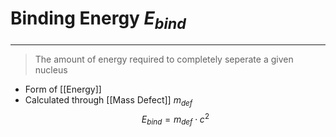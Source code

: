 # Binding Energy  $E_{bind}$
---
> The amount of energy required to completely seperate a given nucleus
- Form of [[Energy]]
- Calculated through [[Mass Defect]]  $m_{def}$
$$E_{bind}=m_{def}\cdot c^2$$

